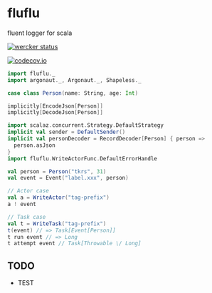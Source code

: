 # fluflu
fluent logger for scala

[![wercker status](https://app.wercker.com/status/d754e7976e64af6e1065568b43b27ac7/m "wercker status")](https://app.wercker.com/project/bykey/d754e7976e64af6e1065568b43b27ac7)

[![codecov.io](http://codecov.io/github/tkrs/fluflu/coverage.svg?branch=master)](http://codecov.io/github/tkrs/fluflu?branch=master)

```scala
import fluflu._
import argonaut._, Argonaut._, Shapeless._

case class Person(name: String, age: Int)

implicitly[EncodeJson[Person]]
implicitly[DecodeJson[Person]]

import scalaz.concurrent.Strategy.DefaultStrategy
implicit val sender = DefaultSender()
implicit val personDecoder = RecordDecoder[Person] { person =>
  person.asJson
}
import fluflu.WriteActorFunc.DefaultErrorHandle

val person = Person("tkrs", 31)
val event = Event("label.xxx", person)

// Actor case
val a = WriteActor("tag-prefix")
a ! event

// Task case
val t = WriteTask("tag-prefix")
t(event) // => Task[Event[Person]]
t run event // => Long
t attempt event // Task[Throwable \/ Long]
```

## TODO

- TEST
